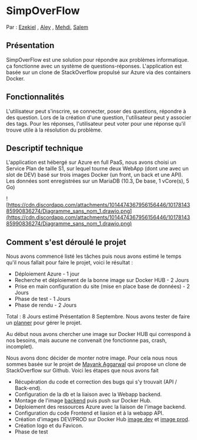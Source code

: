 # SimpOverFlow
Par : [Ezekiel](https://www.github.com/ezekiel444) , [Aley](https://www.github.com/Aleey-bakugo) , [Mehdi](https://www.github.com/mehdizerari), [Salem](https://www.github.com/c-salem)
## Présentation
SimpOverFlow est une solution pour répondre aux problèmes informatique. ça fonctionne avec un système de questions-réponses. L'application est basée sur un clone de StackOverflow propulsé sur Azure via des containers Docker.

## Fonctionnalités
L'utilisateur peut s'inscrire, se connecter, poser des questions, répondre à des question.
Lors de la création d'une question, l'utilisateur peut y associer des tags. Pour les réponses, l'utilisateur peut voter pour une réponse qu'il trouve utile à la résolution du problème.
## Descriptif technique
L'application est hébergé sur Azure en full PaaS, nous avons choisi un Service Plan de taille S1, sur lequel tourne deux WebApp (dont une avec un slot de DEV) basé sur trois images Docker (un front, un back et une API). Les données sont enregistrées sur un MariaDB (10.3, De base, 1 vCore(s), 5 Go)



![https://cdn.discordapp.com/attachments/1014474367956156446/1017814385990836274/Diagramme_sans_nom_1.drawio.png](https://cdn.discordapp.com/attachments/1014474367956156446/1017814385990836274/Diagramme_sans_nom_1.drawio.png)


## Comment s'est déroulé le projet
Nous avons commencé listé les tâches puis nous avons estimé le temps qu'il nous fallait pour faire le projet, voici le résultat : 
 - Déploiement Azure - 1 jour
- Recherche et déploiement de la bonne image sur Docker HUB - 2 Jours 
- Prise en main configuration du site (mise en place base de données) - 2 Jours
- Phase de test - 1 Jours
- Phase de rendu - 2 Jours

Total : 8 Jours estimé
Présentation 8 Septembre.
Nous avons tester de faire un [planner](https://tasks.office.com/simplonformations.onmicrosoft.com/Home/PlanViews/MUGsbUZvLkS1fDTWyU5KVZcAFhl0?Type=PlanLink&Channel=Link&CreatedTime=637975464894230000) pour gérer le projet.

Au début nous avons chercher une image sur Docker HUB qui correspond à nos besoins, mais aucune ne convenait (ne fonctionne pas, crash, incomplet).

Nous avons donc décider de monter notre image. Pour cela nous nous sommes basée sur le projet de [Mayank Aggarwal](https://github.com/Mayank0255?tab=repositories) qui propose un clone de StackOverflow sur Github. Voici les étapes que nous avons fait 
- Récupération du code et  correction des bugs qui s'y trouvait (API / Back-end). 
- Configuration de la db et la  liaison avec la Webapp backend. 
- Montage de l'image [backend](https://hub.docker.com/r/simplonp20group4/stackoverflowapi) puis push sur Docker Hub.
- Déploiement des ressources Azure avec la liaison de l'image backend.
- Configuration du code Frontend et liasion et à la webapp API.
- Création d'images DEV/PROD sur Docker Hub [image dev](https://hub.docker.com/r/simplonp20group4/stackoverflowdev) et [image prod](https://hub.docker.com/r/simplonp20group4/stackoverflowprod).
- Création logo et du Favicon.
- Phase de test
